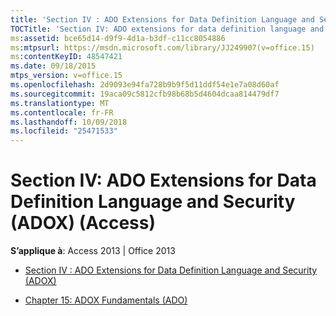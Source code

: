 ```yaml
---
title: 'Section IV : ADO Extensions for Data Definition Language and Security ADOX'
TOCTitle: 'Section IV: ADO extensions for data definition language and security (ADOX)'
ms:assetid: bce65d14-d9f9-4d1a-b3df-c11cc8054886
ms:mtpsurl: https://msdn.microsoft.com/library/JJ249907(v=office.15)
ms:contentKeyID: 48547421
ms.date: 09/18/2015
mtps_version: v=office.15
ms.openlocfilehash: 2d9093e94fa728b9b9f5d11ddf54e1e7a08d60af
ms.sourcegitcommit: 19aca09c5812cfb98b68b5d4604dcaa814479df7
ms.translationtype: MT
ms.contentlocale: fr-FR
ms.lasthandoff: 10/09/2018
ms.locfileid: "25471533"
---
```

# <a name="section-iv-ado-extensions-for-data-definition-language-and-security-adox-access"></a>Section IV: ADO Extensions for Data Definition Language and Security (ADOX) (Access)


**S’applique à**: Access 2013 | Office 2013



  - [Section IV : ADO Extensions for Data Definition Language and Security (ADOX)](section-iv-ado-extensions-for-data-definition-language-and-security-adox.md)

  - [Chapter 15: ADOX Fundamentals (ADO)](chapter-15-adox-fundamentals-ado.md)

